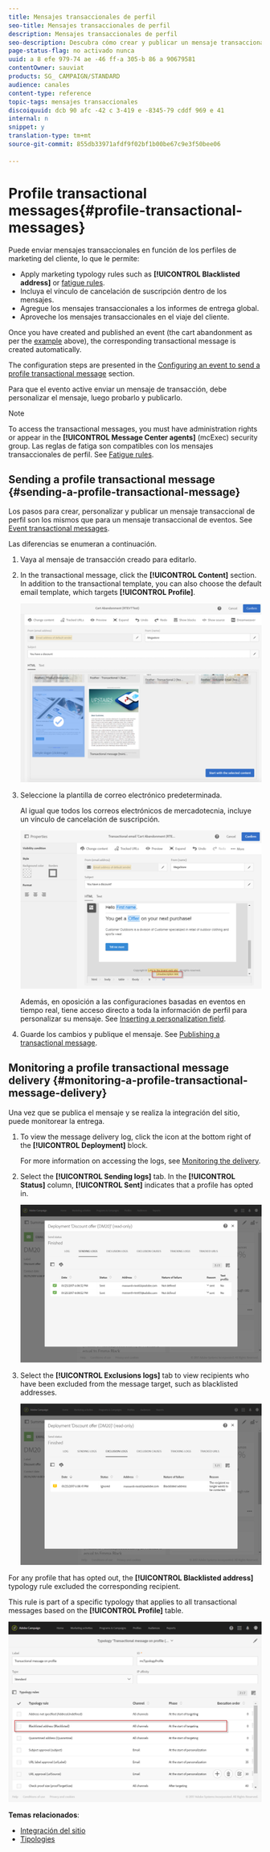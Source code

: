 ```yaml
---
title: Mensajes transaccionales de perfil
seo-title: Mensajes transaccionales de perfil
description: Mensajes transaccionales de perfil
seo-description: Descubra cómo crear y publicar un mensaje transaccional de perfil.
page-status-flag: no activado nunca
uuid: a 8 efe 979-74 ae -46 ff-a 305-b 86 a 90679581
contentOwner: sauviat
products: SG_ CAMPAIGN/STANDARD
audience: canales
content-type: reference
topic-tags: mensajes transaccionales
discoiquuid: dcb 90 afc -42 c 3-419 e -8345-79 cddf 969 e 41
internal: n
snippet: y
translation-type: tm+mt
source-git-commit: 855db33971afdf9f02bf1b00be67c9e3f50bee06

---
```



# Profile transactional messages{#profile-transactional-messages}

Puede enviar mensajes transaccionales en función de los perfiles de marketing del cliente, lo que le permite:

* Apply marketing typology rules such as **[!UICONTROL Blacklisted address]** or [fatigue rules](../../administration/using/fatigue-rules.md).
* Incluya el vínculo de cancelación de suscripción dentro de los mensajes.
* Agregue los mensajes transaccionales a los informes de entrega global.
* Aproveche los mensajes transaccionales en el viaje del cliente.

Once you have created and published an event (the cart abandonment as per the [example](../../channels/using/about-transactional-messaging.md#transactional-messaging-operating-principle) above), the corresponding transactional message is created automatically.

The configuration steps are presented in the [Configuring an event to send a profile transactional message](../../administration/using/configuring-transactional-messaging.md#use-case--configuring-an-event-to-send-a-transactional-message) section.

Para que el evento active enviar un mensaje de transacción, debe personalizar el mensaje, luego probarlo y publicarlo.

>[!NOTE]
>
>To access the transactional messages, you must have administration rights or appear in the **[!UICONTROL Message Center agents]** (mcExec) security group. Las reglas de fatiga son compatibles con los mensajes transaccionales de perfil. See [Fatigue rules](../../administration/using/fatigue-rules.md).

## Sending a profile transactional message {#sending-a-profile-transactional-message}

Los pasos para crear, personalizar y publicar un mensaje transaccional de perfil son los mismos que para un mensaje transaccional de eventos. See [Event transactional messages](../../channels/using/event-transactional-messages.md).

Las diferencias se enumeran a continuación.

1. Vaya al mensaje de transacción creado para editarlo.
1. In the transactional message, click the **[!UICONTROL Content]** section. In addition to the transactional template, you can also choose the default email template, which targets **[!UICONTROL Profile]**.

   ![](assets/message-center_marketing_templates.png)

1. Seleccione la plantilla de correo electrónico predeterminada.

   Al igual que todos los correos electrónicos de mercadotecnia, incluye un vínculo de cancelación de suscripción.

   ![](assets/message-center_marketing_perso_unsubscription.png)

   Además, en oposición a las configuraciones basadas en eventos en tiempo real, tiene acceso directo a toda la información de perfil para personalizar su mensaje. See [Inserting a personalization field](../../designing/using/inserting-a-personalization-field.md).

1. Guarde los cambios y publique el mensaje. See [Publishing a transactional message](../../channels/using/event-transactional-messages.md#publishing-a-transactional-message).

## Monitoring a profile transactional message delivery {#monitoring-a-profile-transactional-message-delivery}

Una vez que se publica el mensaje y se realiza la integración del sitio, puede monitorear la entrega.

1. To view the message delivery log, click the icon at the bottom right of the **[!UICONTROL Deployment]** block.

   For more information on accessing the logs, see [Monitoring the delivery](../../sending/using/monitoring-a-delivery.md).

1. Select the **[!UICONTROL Sending logs]** tab. In the **[!UICONTROL Status]** column, **[!UICONTROL Sent]** indicates that a profile has opted in.

   ![](assets/message-center_marketing_sending_logs.png)

1. Select the **[!UICONTROL Exclusions logs]** tab to view recipients who have been excluded from the message target, such as blacklisted addresses.

   ![](assets/message-center_marketing_exclusion_logs.png)

For any profile that has opted out, the **[!UICONTROL Blacklisted address]** typology rule excluded the corresponding recipient.

This rule is part of a specific typology that applies to all transactional messages based on the **[!UICONTROL Profile]** table.

![](assets/message-center_marketing_typology.png)

**Temas relacionados**:

* [Integración del sitio](../../administration/using/configuring-transactional-messaging.md#integrating-the-triggering-of-the-event-in-a-website)
* [Tipologies](../../administration/using/about-typology-rules.md)

